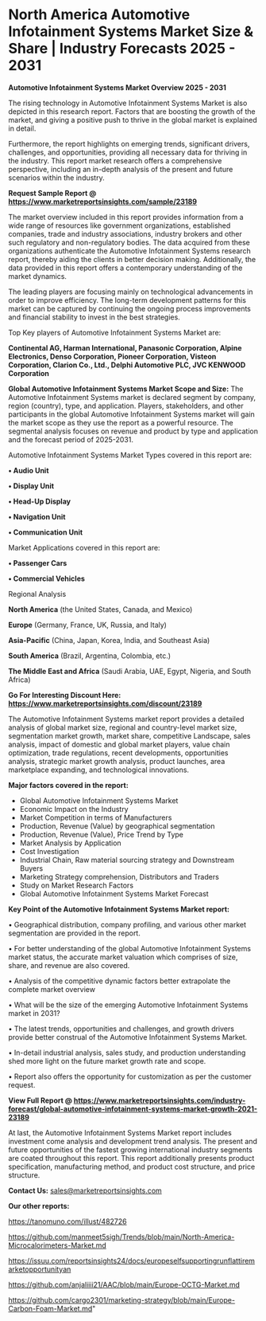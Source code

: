 # North America Automotive Infotainment Systems Market Size & Share | Industry Forecasts 2025 - 2031

<Strong> Automotive Infotainment Systems Market Overview 2025 - 2031</strong>

The rising technology in Automotive Infotainment Systems Market is also depicted in this research report. Factors that are boosting the growth of the market, and giving a positive push to thrive in the global market is explained in detail.

Furthermore, the report highlights on emerging trends, significant drivers, challenges, and opportunities, providing all necessary data for thriving in the industry. This report market research offers a comprehensive perspective, including an in-depth analysis of the present and future scenarios within the industry.

<strong>Request Sample Report @ <a href=https://www.marketreportsinsights.com/sample/23189>https://www.marketreportsinsights.com/sample/23189</a></strong>

The market overview included in this report provides information from a wide range of resources like government organizations, established companies, trade and industry associations, industry brokers and other such regulatory and non-regulatory bodies. The data acquired from these organizations authenticate the Automotive Infotainment Systems research report, thereby aiding the clients in better decision making. Additionally, the data provided in this report offers a contemporary understanding of the market dynamics.

The leading players are focusing mainly on technological advancements in order to improve efficiency. The long-term development patterns for this market can be captured by continuing the ongoing process improvements and financial stability to invest in the best strategies.

Top Key players of Automotive Infotainment Systems Market are:

<strong>Continental AG, Harman International, Panasonic Corporation, Alpine Electronics, Denso Corporation, Pioneer Corporation, Visteon Corporation, Clarion Co., Ltd., Delphi Automotive PLC, JVC KENWOOD Corporation</strong>

<strong><b>Global Automotive Infotainment Systems Market Scope and Size:</b></strong>
The Automotive Infotainment Systems market is declared segment by company, region (country), type, and application. Players, stakeholders, and other participants in the global Automotive Infotainment Systems market will gain the market scope as they use the report as a powerful resource. The segmental analysis focuses on revenue and product by type and application and the forecast period of 2025-2031.

Automotive Infotainment Systems Market Types covered in this report are:

<strong>• Audio Unit

• Display Unit

• Head-Up Display

• Navigation Unit

• Communication Unit</strong>

Market Applications covered in this report are:

<strong>• Passenger Cars

• Commercial Vehicles</strong> 

Regional Analysis

<strong>North America</strong> (the United States, Canada, and Mexico)

<strong>Europe</strong> (Germany, France, UK, Russia, and Italy)

<strong>Asia-Pacific</strong> (China, Japan, Korea, India, and Southeast Asia)

<strong>South America</strong> (Brazil, Argentina, Colombia, etc.)

<strong>The Middle East and Africa</strong> (Saudi Arabia, UAE, Egypt, Nigeria, and South Africa)

<strong>Go For Interesting Discount Here: <a href=https://www.marketreportsinsights.com/discount/23189>https://www.marketreportsinsights.com/discount/23189</a></strong>

The Automotive Infotainment Systems market report provides a detailed analysis of global market size, regional and country-level market size, segmentation market growth, market share, competitive Landscape, sales analysis, impact of domestic and global market players, value chain optimization, trade regulations, recent developments, opportunities analysis, strategic market growth analysis, product launches, area marketplace expanding, and technological innovations.

<strong><b>Major factors covered in the report:</b></strong>
<ul>
  <li>Global Automotive Infotainment Systems Market </li>
  <li>Economic Impact on the Industry</li>
  <li>Market Competition in terms of Manufacturers</li>
  <li>Production, Revenue (Value) by geographical segmentation</li>
  <li>Production, Revenue (Value), Price Trend by Type</li>
  <li>Market Analysis by Application</li>
  <li>Cost Investigation</li>
  <li>Industrial Chain, Raw material sourcing strategy and Downstream Buyers</li>
  <li>Marketing Strategy comprehension, Distributors and Traders</li>
  <li>Study on Market Research Factors</li>
  <li>Global Automotive Infotainment Systems Market Forecast</li>
</ul>

<strong><b>Key Point of the Automotive Infotainment Systems Market report:</b></strong>

• Geographical distribution, company profiling, and various other market segmentation are provided in the report.

• For better understanding of the global Automotive Infotainment Systems market status, the accurate market valuation which comprises of size, share, and revenue are also covered.

• Analysis of the competitive dynamic factors better extrapolate the complete market overview

• What will be the size of the emerging Automotive Infotainment Systems market in 2031?

• The latest trends, opportunities and challenges, and growth drivers provide better construal of the Automotive Infotainment Systems Market.

• In-detail industrial analysis, sales study, and production understanding shed more light on the future market growth rate and scope.

• Report also offers the opportunity for customization as per the customer request.

<strong><b>View Full Report @ <a href=https://www.marketreportsinsights.com/industry-forecast/global-automotive-infotainment-systems-market-growth-2021-23189>https://www.marketreportsinsights.com/industry-forecast/global-automotive-infotainment-systems-market-growth-2021-23189</a></b></strong>


At last, the Automotive Infotainment Systems Market report includes investment come analysis and development trend analysis. The present and future opportunities of the fastest growing international industry segments are coated throughout this report. This report additionally presents product specification, manufacturing method, and product cost structure, and price structure.

<strong>Contact Us:</strong>
sales@marketreportsinsights.com

<strong>Our other reports:</strong>

<a href=https://tanomuno.com/illust/482726>https://tanomuno.com/illust/482726</a>

<a href=https://github.com/manmeet5sigh/Trends/blob/main/North-America-Microcalorimeters-Market.md>https://github.com/manmeet5sigh/Trends/blob/main/North-America-Microcalorimeters-Market.md</a>

<a href=https://issuu.com/reportsinsights24/docs/europeselfsupportingrunflattiremarketopportunityan>https://issuu.com/reportsinsights24/docs/europeselfsupportingrunflattiremarketopportunityan</a>

<a href=https://github.com/anjaliiii21/AAC/blob/main/Europe-OCTG-Market.md>https://github.com/anjaliiii21/AAC/blob/main/Europe-OCTG-Market.md</a>

<a href=https://github.com/cargo2301/marketing-strategy/blob/main/Europe-Carbon-Foam-Market.md>https://github.com/cargo2301/marketing-strategy/blob/main/Europe-Carbon-Foam-Market.md</a>"

